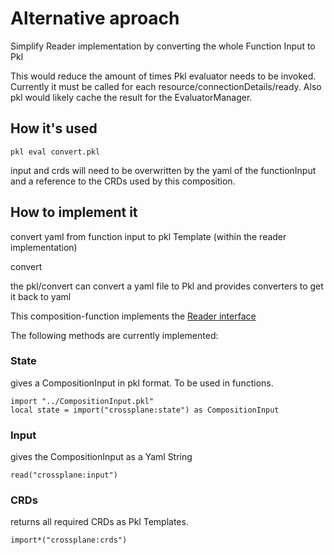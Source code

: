 # Alternative aproach

Simplify Reader implementation by converting the whole Function Input to Pkl

This would reduce the amount of times Pkl evaluator needs to be invoked. Currently it must be called for each resource/connectionDetails/ready.
Also pkl would likely cache the result for the EvaluatorManager.


## How it's used
```shell
pkl eval convert.pkl
```
input and crds will need to be overwritten by the yaml of the functionInput and a reference to the CRDs used by this composition.


## How to implement it
convert yaml from function input to pkl Template (within the reader implementation)

convert 


the pkl/convert can convert a yaml file to Pkl and provides converters to get it back to yaml

This composition-function implements the [Reader interface](https://github.com/apple/pkl-go/blob/main/pkl/reader.go)

The following methods are currently implemented:

### State
gives a CompositionInput in pkl format. To be used in functions.
```pkl
import "../CompositionInput.pkl"
local state = import("crossplane:state") as CompositionInput
```

### Input
gives the CompositionInput as a Yaml String
```pkl
read("crossplane:input")
```
### CRDs
returns all required CRDs as Pkl Templates.
```pkl
import*("crossplane:crds")
```
